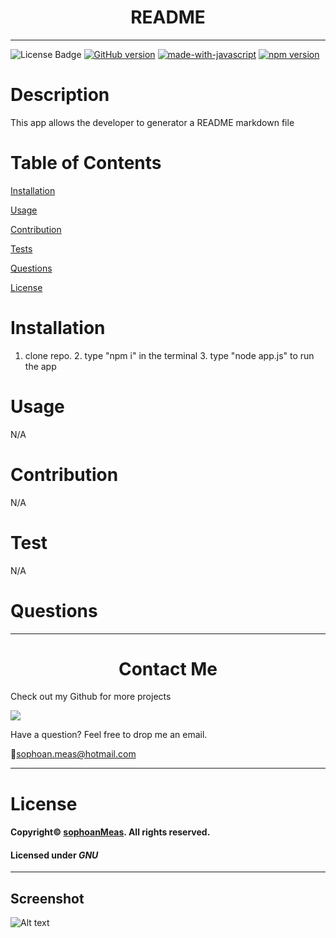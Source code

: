 

<h1 align="center">README</h1>

---

![License Badge](https://img.shields.io/github/license/sophoanMeas/professional-readme-generator?&logo=GNU)
[![GitHub version](https://badge.fury.io/gh/sophoanMeas%2Fprofessional-readme-generator.svg)](https://badge.fury.io/gh/sophoanMeas%2Fprofessional-readme-generator)
[![made-with-javascript](https://img.shields.io/badge/Made%20with-JavaScript-1f425f.svg)](https://www.javascript.com)
[![npm version](https://badge.fury.io/js/inquirer.svg)](https://badge.fury.io/js/inquirer)

# Description

This app allows the developer to generator a README markdown file

# Table of Contents

[Installation](#installation)

[Usage](#usage)

[Contribution](#contribution)

[Tests](#test)

[Questions](#questions)

[License](#license)

# Installation

1. clone repo. 2. type "npm i" in the terminal 3. type "node app.js" to run the app
 
# Usage

N/A

# Contribution

N/A

# Test

N/A

# Questions

---

<h1 align="center">Contact Me</h1>


Check out my Github for more projects

[![](https://img.shields.io/badge/github-blue?style=for-the-badge)](https://github.com/sophoanMeas)

Have a question? Feel free to drop me an email.

📧[sophoan.meas@hotmail.com](mailto:sophoan.meas@hotmail.com)

---

# License

#### Copyright© [sophoanMeas](https://github.com/sophoanMeas). All rights reserved.
#### Licensed under *GNU*

---

## Screenshot
![Alt text](https://github.com/SophoanMeas/professional-readme-generator/blob/main/assets/img/screenshot.gif)